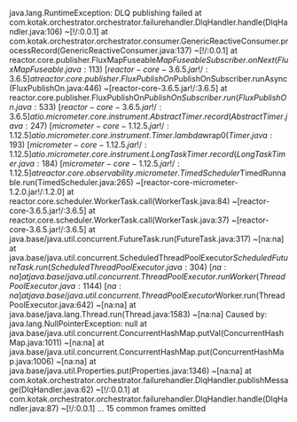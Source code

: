 
java.lang.RuntimeException: DLQ publishing failed
        at com.kotak.orchestrator.orchestrator.failurehandler.DlqHandler.handle(DlqHandler.java:106) ~[!/:0.0.1]
        at com.kotak.orchestrator.orchestrator.consumer.GenericReactiveConsumer.processRecord(GenericReactiveConsumer.java:137) ~[!/:0.0.1]
        at reactor.core.publisher.FluxMapFuseable$MapFuseableSubscriber.onNext(FluxMapFuseable.java:113) ~[reactor-core-3.6.5.jar!/:3.6.5]
        at reactor.core.publisher.FluxPublishOn$PublishOnSubscriber.runAsync(FluxPublishOn.java:446) ~[reactor-core-3.6.5.jar!/:3.6.5]
        at reactor.core.publisher.FluxPublishOn$PublishOnSubscriber.run(FluxPublishOn.java:533) ~[reactor-core-3.6.5.jar!/:3.6.5]
        at io.micrometer.core.instrument.AbstractTimer.record(AbstractTimer.java:247) ~[micrometer-core-1.12.5.jar!/:1.12.5]
        at io.micrometer.core.instrument.Timer.lambda$wrap$0(Timer.java:193) ~[micrometer-core-1.12.5.jar!/:1.12.5]
        at io.micrometer.core.instrument.LongTaskTimer.record(LongTaskTimer.java:184) ~[micrometer-core-1.12.5.jar!/:1.12.5]
        at reactor.core.observability.micrometer.TimedScheduler$TimedRunnable.run(TimedScheduler.java:265) ~[reactor-core-micrometer-1.2.0.jar!/:1.2.0]
        at reactor.core.scheduler.WorkerTask.call(WorkerTask.java:84) ~[reactor-core-3.6.5.jar!/:3.6.5]
        at reactor.core.scheduler.WorkerTask.call(WorkerTask.java:37) ~[reactor-core-3.6.5.jar!/:3.6.5]
        at java.base/java.util.concurrent.FutureTask.run(FutureTask.java:317) ~[na:na]
        at java.base/java.util.concurrent.ScheduledThreadPoolExecutor$ScheduledFutureTask.run(ScheduledThreadPoolExecutor.java:304) ~[na:na]
        at java.base/java.util.concurrent.ThreadPoolExecutor.runWorker(ThreadPoolExecutor.java:1144) ~[na:na]
        at java.base/java.util.concurrent.ThreadPoolExecutor$Worker.run(ThreadPoolExecutor.java:642) ~[na:na]
        at java.base/java.lang.Thread.run(Thread.java:1583) ~[na:na]
Caused by: java.lang.NullPointerException: null
        at java.base/java.util.concurrent.ConcurrentHashMap.putVal(ConcurrentHashMap.java:1011) ~[na:na]
        at java.base/java.util.concurrent.ConcurrentHashMap.put(ConcurrentHashMap.java:1006) ~[na:na]
        at java.base/java.util.Properties.put(Properties.java:1346) ~[na:na]
        at com.kotak.orchestrator.orchestrator.failurehandler.DlqHandler.publishMessage(DlqHandler.java:62) ~[!/:0.0.1]
        at com.kotak.orchestrator.orchestrator.failurehandler.DlqHandler.handle(DlqHandler.java:87) ~[!/:0.0.1]
        ... 15 common frames omitted

